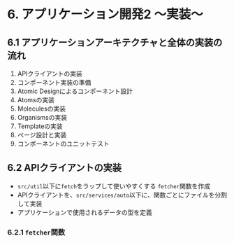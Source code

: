 # 6. アプリケーション開発2 〜実装〜
## 6.1 アプリケーションアーキテクチャと全体の実装の流れ

1. APIクライアントの実装
2. コンポーネント実装の準備
3. Atomic Designによるコンポーネント設計
4. Atomsの実装
5. Moleculesの実装
6. Organismsの実装
7. Templateの実装
8. ページ設計と実装
9. コンポーネントのユニットテスト

## 6.2 APIクライアントの実装

- `src/util`以下に`fetch`をラップして使いやすくする `fetcher`関数を作成
- APIクライアントを、`src/services/auto`以下に、関数ごとにファイルを分割して実装
- アプリケーションで使用されるデータの型を定義

### 6.2.1 `fetcher`関数
